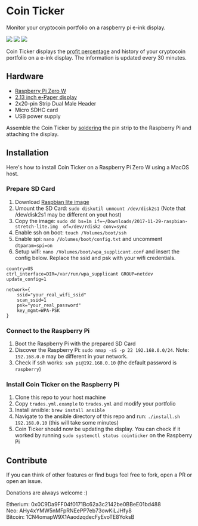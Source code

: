 # Coin Ticker
Monitor your cryptocoin portfolio on a raspberry pi e-ink display.

[![](https://raw.githubusercontent.com/RevaxZnarf/CoinTicker/resources/resources/cointicker1_small.jpg?raw=true)](https://raw.githubusercontent.com/RevaxZnarf/CoinTicker/resources/resources/cointicker1.jpg?raw=true)
[![](https://raw.githubusercontent.com/RevaxZnarf/CoinTicker/resources/resources/cointicker2_small.jpg?raw=true)](https://raw.githubusercontent.com/RevaxZnarf/CoinTicker/resources/resources/cointicker2.jpg?raw=true)
[![](https://raw.githubusercontent.com/RevaxZnarf/CoinTicker/resources/resources/cointicker3_small.jpg?raw=true)](https://raw.githubusercontent.com/RevaxZnarf/CoinTicker/resources/resources/cointicker3.jpg?raw=true)

Coin Ticker displays the [profit percentage](https://en.wikipedia.org/wiki/Profit_margin) and history of your cryptocoin portfolio on a e-ink display. The information is updated every 30 minutes.

## Hardware

* [Raspberry Pi Zero W](https://www.raspberrypi.org/products/raspberry-pi-zero-w/)
* [2.13 inch e-Paper display](https://www.waveshare.com/wiki/2.13inch_e-Paper_HAT_(B))
* 2x20-pin Strip Dual Male Header
* Micro SDHC card
* USB power supply

Assemble the Coin Ticker by [soldering](https://www.raspberrypi.org/blog/getting-started-soldering/) the pin strip to the Raspberry Pi and attaching the display.

## Installation

Here's how to install Coin Ticker on a Raspberry Pi Zero W using a MacOS host.

### Prepare SD Card

1. Download [Raspbian lite image](https://downloads.raspberrypi.org/raspbian_lite/images/raspbian_lite-2016-11-29/2016-11-25-raspbian-jessie-lite.zip)
2. Umount the SD Card: `sudo diskutil unmount /dev/disk2s1` (Note that /dev/disk2s1 may be different on yout host)
3. Copy the image: `sudo dd bs=1m if=~/Downloads/2017-11-29-raspbian-stretch-lite.img  of=/dev/rdisk2 conv=sync`
4. Enable ssh on boot: `touch /Volumes/boot/ssh`
5. Enable spi: `nano /Volumes/boot/config.txt` and uncomment `dtparam=spi=on`
6. Setup wifi: `nano /Volumes/boot/wpa_supplicant.conf` and insert the config below. Replace the ssid and psk with your wifi credentials.
```
country=US
ctrl_interface=DIR=/var/run/wpa_supplicant GROUP=netdev
update_config=1

network={
    ssid="your_real_wifi_ssid"
    scan_ssid=1
    psk="your_real_password"
    key_mgmt=WPA-PSK
}
```


### Connect to the Raspberry Pi

1. Boot the Raspberry Pi with the prepared SD Card
2. Discover the Raspberry Pi: `sudo nmap -sS -p 22 192.168.0.0/24`. Note: `192.168.0.0` may be different in your network.
3. Check if ssh works: `ssh pi@192.168.0.10` (the default password is `raspberry`)


### Install Coin Ticker on the Raspberry Pi

1. Clone this repo to your host machine
2. Copy `trades.yml.example` to `trades.yml` and modify your portfolio
3. Install ansible: `brew install ansible`
4. Navigate to the ansible directory of this repo and run: `./install.sh 192.168.0.10` (this will take some minutes)
5. Coin Ticker should now be updating the display. You can check if it worked by running `sudo systemctl status cointicker` on the Raspberry Pi


## Contribute

If you can think of other features or find bugs feel free to fork, open a PR or open an issue.

Donations are always welcome :)

Etherium: 0x0C9Da9FF04f0171Bc62a3c2142be0BBeE01bd488   
Neo: AHy4xYMW5nMFpRNEePP7eb73owKiLJHfy8   
Bitcoin: 1CN4omapW9X1AaodzqdecFyEvoTE8YoksB   
